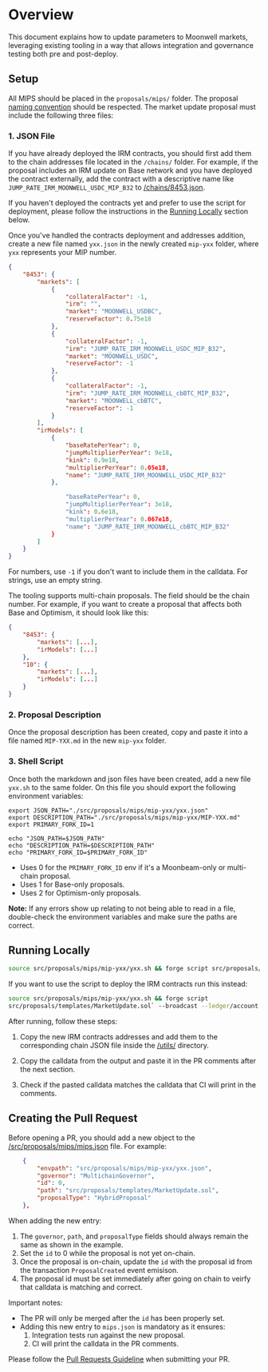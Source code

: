 # Overview

This document explains how to update parameters to Moonwell markets, leveraging
existing tooling in a way that allows integration and governance testing both
pre and post-deploy.

## Setup

All MIPS should be placed in the `proposals/mips/` folder. The proposal
[naming convention](./CONTRIBUTING.md#naming-convention) should be respected.
The market update proposal must include the following three files:

### 1. JSON File

If you have already deployed the IRM contracts, you should first add them to the
chain addresses file located in the `/chains/` folder. For example, if the
proposal includes an IRM update on Base network and you have deployed the
contract externally, add the contract with a descriptive name like
`JUMP_RATE_IRM_MOONWELL_USDC_MIP_B32` to [/chains/8453.json](/chains/8453.json).

If you haven't deployed the contracts yet and prefer to use the script for
deployment, please follow the instructions in the
[Running Locally](#running-locally) section below.

Once you've handled the contracts deployment and addresses addition, create a
new file named `yxx.json` in the newly created `mip-yxx` folder, where `yxx`
represents your MIP number.

```JSON
{
    "8453": {
        "markets": [
            {
                "collateralFactor": -1,
                "irm": "",
                "market": "MOONWELL_USDBC",
                "reserveFactor": 0.75e18
            },
            {
                "collateralFactor": -1,
                "irm": "JUMP_RATE_IRM_MOONWELL_USDC_MIP_B32",
                "market": "MOONWELL_USDC",
                "reserveFactor": -1
            },
            {
                "collateralFactor": -1,
                "irm": "JUMP_RATE_IRM_MOONWELL_cbBTC_MIP_B32",
                "market": "MOONWELL_cbBTC",
                "reserveFactor": -1
            }
        ],
        "irModels": [
            {
                "baseRatePerYear": 0,
                "jumpMultiplierPerYear": 9e18,
                "kink": 0.9e18,
                "multiplierPerYear": 0.05e18,
                "name": "JUMP_RATE_IRM_MOONWELL_USDC_MIP_B32"
            },

                "baseRatePerYear": 0,
                "jumpMultiplierPerYear": 3e18,
                "kink": 0.6e18,
                "multiplierPerYear": 0.067e18,
                "name": "JUMP_RATE_IRM_MOONWELL_cbBTC_MIP_B32"
            }
        ]
    }
}
```

For numbers, use `-1` if you don't want to include them in the calldata. For
strings, use an empty string.

The tooling supports multi-chain proposals. The field should be the chain
number. For example, if you want to create a proposal that affects both Base and
Optimism, it should look like this:

```JSON
{
    "8453": {
        "markets": [...],
        "irModels": [...]
    },
    "10": {
        "markets": [...],
        "irModels": [...]
    }
}
```

### 2. Proposal Description

Once the proposal description has been created, copy and paste it into a file
named `MIP-YXX.md` in the new `mip-yxx` folder.

### 3. Shell Script

Once both the markdown and json files have been created, add a new file `yxx.sh`
to the same folder. On this file you should export the following environment
variables:

```
export JSON_PATH="./src/proposals/mips/mip-yxx/yxx.json"
export DESCRIPTION_PATH="./src/proposals/mips/mip-yxx/MIP-YXX.md"
export PRIMARY_FORK_ID=1

echo "JSON_PATH=$JSON_PATH"
echo "DESCRIPTION_PATH=$DESCRIPTION_PATH"
echo "PRIMARY_FORK_ID=$PRIMARY_FORK_ID"

```

- Uses 0 for the `PRIMARY_FORK_ID` env if it's a Moonbeam-only or multi-chain
  proposal.
- Uses 1 for Base-only proposals.
- Uses 2 for Optimism-only proposals.

**Note:** If any errors show up relating to not being able to read in a file,
double-check the environment variables and make sure the paths are correct.

## Running Locally

```bash
source src/proposals/mips/mip-yxx/yxx.sh && forge script src/proposals/templates/MarketUpdate.sol`
```

If you want to use the script to deploy the IRM contracts run this instead:

```bash
source src/proposals/mips/mip-yxx/yxx.sh && forge script
src/proposals/templates/MarketUpdate.sol` --broadcast --ledger/account
```

After running, follow these steps:

1. Copy the new IRM contracts addresses and add them to the corresponding chain
   JSON file inside the [/utils/](/utils/) directory.

2. Copy the calldata from the output and paste it in the PR comments after the
   next section.

3. Check if the pasted calldata matches the calldata that CI will print in the
   comments.

## Creating the Pull Request

Before opening a PR, you should add a new object to the
[/src/proposals/mips/mips.json](/src/proposals/mips/mips.json) file. For
example:

```JSON
    {
        "envpath": "src/proposals/mips/mip-yxx/yxx.json",
        "governor": "MultichainGovernor",
        "id": 0,
        "path": "src/proposals/templates/MarketUpdate.sol",
        "proposalType": "HybridProposal"
    },
```

When adding the new entry:

1. The `governor`, `path`, and `proposalType` fields should always remain the
   same as shown in the example.
2. Set the `id` to 0 while the proposal is not yet on-chain.
3. Once the proposal is on-chain, update the `id` with the proposal id from the
   transaction `ProposalCreated` event emisison.
4. The proposal id must be set immediately after going on chain to veirfy that
   calldata is matching and correct.

Important notes:

- The PR will only be merged after the `id` has been properly set.
- Adding this new entry to `mips.json` is mandatory as it ensures:
  1. Integration tests run against the new proposal.
  2. CI will print the calldata in the PR comments.

Please follow the [Pull Requests Guideline](/docs/GUIDELINES.md#pull-requests)
when submitting your PR.
